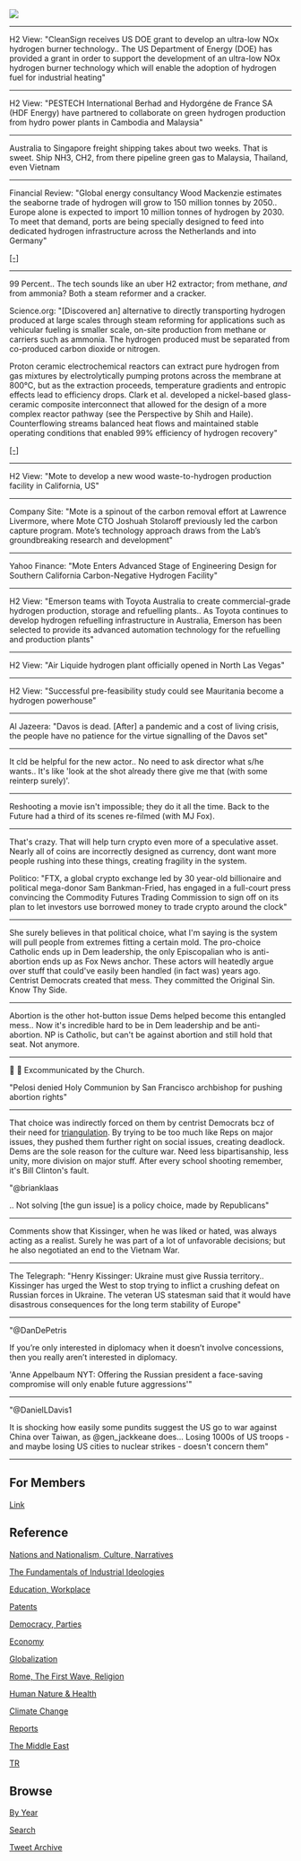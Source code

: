 <img src="https://drive.google.com/uc?export=view&id=1B2wf9R7AMH1d7Vw6e2mucLbIQ5NSjir7"/>

---

H2 View: "CleanSign receives US DOE grant to develop an ultra-low NOx
hydrogen burner technology.. The US Department of Energy (DOE) has
provided a grant in order to support the development of an ultra-low
NOx hydrogen burner technology which will enable the adoption of
hydrogen fuel for industrial heating"

---

H2 View: "PESTECH International Berhad and Hydorgéne de France SA (HDF
Energy) have partnered to collaborate on green hydrogen production
from hydro power plants in Cambodia and Malaysia"

---

Australia to Singapore freight shipping takes about two
weeks. That is sweet.  Ship NH3, CH2, from there pipeline green gas to
Malaysia, Thailand, even Vietnam

---

Financial Review: "Global energy consultancy Wood Mackenzie estimates
the seaborne trade of hydrogen will grow to 150 million tonnes by
2050.. Europe alone is expected to import 10 million tonnes of
hydrogen by 2030. To meet that demand, ports are being specially
designed to feed into dedicated hydrogen infrastructure across the
Netherlands and into Germany"

[[-]](https://todayspaper.smedia.com.au/afr/shared/ShowArticle.aspx?doc=AFR%2F2022%2F05%2F23&entity=Ar03801&sk=DC5FB829&mode=text)

---

99 Percent.. The tech sounds like an uber H2 extractor; from methane,
*and* from ammonia? Both a steam reformer and a cracker.

Science.org: "[Discovered an] alternative to directly transporting
hydrogen produced at large scales through steam reforming for
applications such as vehicular fueling is smaller scale, on-site
production from methane or carriers such as ammonia. The hydrogen
produced must be separated from co-produced carbon dioxide or
nitrogen.

Proton ceramic electrochemical reactors can extract pure hydrogen from
gas mixtures by electrolytically pumping protons across the membrane
at 800°C, but as the extraction proceeds, temperature gradients and
entropic effects lead to efficiency drops. Clark et al. developed a
nickel-based glass-ceramic composite interconnect that allowed for the
design of a more complex reactor pathway (see the Perspective by Shih
and Haile). Counterflowing streams balanced heat flows and maintained
stable operating conditions that enabled 99% efficiency of hydrogen
recovery"

[[-]](https://www.science.org/doi/10.1126/science.abj3951)

---

H2 View: "Mote to develop a new wood waste-to-hydrogen production facility in
California, US"

---

Company Site: "Mote is a spinout of the carbon removal effort at
Lawrence Livermore, where Mote CTO Joshuah Stolaroff previously led
the carbon capture program. Mote’s technology approach draws from the
Lab’s groundbreaking research and development"

---

Yahoo Finance: "Mote Enters Advanced Stage of Engineering Design for
Southern California Carbon-Negative Hydrogen Facility"

---

H2 View: "Emerson teams with Toyota Australia to create
commercial-grade hydrogen production, storage and refuelling
plants.. As Toyota continues to develop hydrogen refuelling
infrastructure in Australia, Emerson has been selected to provide its
advanced automation technology for the refuelling and production
plants"

---

H2 View: "Air Liquide hydrogen plant officially opened in North Las Vegas"

---

H2 View: "Successful pre-feasibility study could see Mauritania become
a hydrogen powerhouse"

---

Al Jazeera: "Davos is dead. [After] a pandemic and a cost of living
crisis, the people have no patience for the virtue signalling of the
Davos set"

---

It cld be helpful for the new actor.. No need to ask director what
s/he wants.. It's like 'look at the shot already there give me that
(with some reinterp surely)'.

---

Reshooting a movie isn't impossible; they do it all the time. Back to
the Future had a third of its scenes re-filmed (with MJ Fox).

---

That's crazy. That will help turn crypto even more of a speculative
asset. Nearly all of coins are incorrectly designed as currency, dont
want more people rushing into these things, creating fragility in the
system.

Politico: "FTX, a global crypto exchange led by 30 year-old
billionaire and political mega-donor Sam Bankman-Fried, has engaged in
a full-court press convincing the Commodity Futures Trading Commission
to sign off on its plan to let investors use borrowed money to trade
crypto around the clock"

---

She surely believes in that political choice, what I'm saying is the
system will pull people from extremes fitting a certain mold. The
pro-choice Catholic ends up in Dem leadership, the only Episcopalian
who is anti-abortion ends up as Fox News anchor. These actors will
heatedly argue over stuff that could've easily been handled (in fact
was) years ago. Centrist Democrats created that mess. They committed
the Original Sin. Know Thy Side.

---

Abortion is the other hot-button issue Dems helped become this
entangled mess.. Now it's incredible hard to be in Dem leadership and
be anti-abortion. NP is Catholic, but can't be against abortion and
still hold that seat. Not anymore.

---

🤣 🤣 Excommunicated by the Church.

"Pelosi denied Holy Communion by San Francisco archbishop for pushing
abortion rights"

---

That choice was indirectly forced on them by centrist Democrats bcz of
their need for [triangulation](2021/10/all-too-human.html#triangulation).
By trying to be too much like Reps on major issues, they pushed them
further right on social issues, creating deadlock. Dems are the sole
reason for the culture war. Need less bipartisanship, less unity,
more division on major stuff. After every school shooting remember,
it's Bill Clinton's fault.

"@brianklaas

.. Not solving [the gun issue] is a policy choice, made by Republicans"

---

Comments show that Kissinger, when he was liked or hated, was always
acting as a realist. Surely he was part of a lot of unfavorable
decisions; but he also negotiated an end to the Vietnam War.

---

The Telegraph: "Henry Kissinger: Ukraine must give Russia
territory.. Kissinger has urged the West to stop trying to inflict a
crushing defeat on Russian forces in Ukraine. The veteran US statesman
said that it would have disastrous consequences for the long term
stability of Europe"

---

"@DanDePetris

If you’re only interested in diplomacy when it doesn’t involve
concessions, then you really aren’t interested in diplomacy.

'Anne Appelbaum NYT: Offering the Russian president a face-saving
compromise will only enable future aggressions'"

---

"@DanielLDavis1

It is shocking how easily some pundits suggest the US go to war
against China over Taiwan, as @gen_jackkeane does... Losing 1000s of
US troops - and maybe losing US cities to nuclear strikes - doesn't
concern them"

---

## For Members

[Link](https://thirdwave-members.herokuapp.com)

## Reference

[Nations and Nationalism, Culture, Narratives](/2013/02/nations-and-nationalism.md)

[The Fundamentals of Industrial Ideologies](/2011/04/fundamentals-of-industrial-ideologies.md)

[Education, Workplace](2017/09/education-workplace.md)

[Patents](/2018/09/patents.md)

[Democracy, Parties](/2016/11/democracy.md)

[Economy](/2018/05/economy.md)

[Globalization](/2018/09/globalization.md)

[Rome, The First Wave, Religion](/2017/12/rome.md)

[Human Nature & Health](/2020/07/human-nature.md)

[Climate Change](/2018/12/climate.md)

[Reports](/2019/05/reports.md)

[The Middle East](/2019/07/middleeast.md)

[TR](../tr)

## Browse

[By Year](years.md)

[Search](search.html)

[Tweet Archive](/tweets/README.md)


